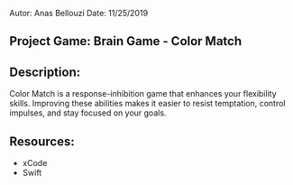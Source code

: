 Autor: Anas Bellouzi
Date: 11/25/2019

## Project Game: Brain Game - Color Match

## Description:
Color Match is a response-inhibition game that enhances your flexibility skills. Improving these abilities makes it easier to resist temptation, control impulses, and stay focused on your goals.

## Resources:
  - xCode
  - Swift
